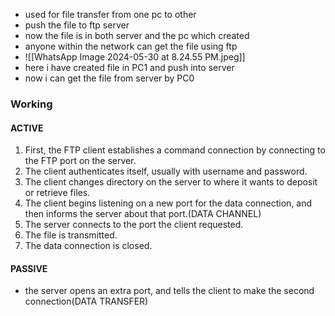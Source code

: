 - used for file transfer from one pc to other
- push the file to ftp server
- now the file is in both server and the pc which created
- anyone within the network can get the file using ftp
- ![[WhatsApp Image 2024-05-30 at 8.24.55 PM.jpeg]]
- here i have created file in PC1 and push into server 
- now i can get the file from server by PC0
### Working

#### ACTIVE
1. First, the FTP client establishes a command connection by connecting to the FTP port on the server.
2. The client authenticates itself, usually with username and password.
3. The client changes directory on the server to where it wants to deposit or retrieve files.
4. The client begins listening on a new port for the data connection, and then informs the server about that port.(DATA CHANNEL)
5. The server connects to the port the client requested.
6. The file is transmitted.
7. The data connection is closed.
#### PASSIVE
- the server opens an extra port, and tells the client to make the second connection(DATA TRANSFER)



